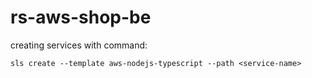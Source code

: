 # rs-aws-shop-be

creating services with command:

    sls create --template aws-nodejs-typescript --path <service-name>
